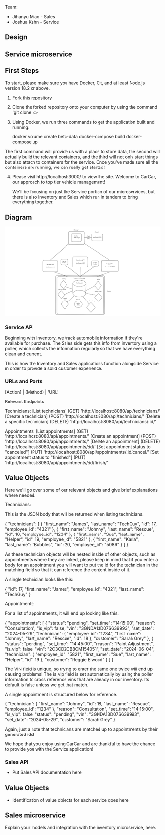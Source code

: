Team:

- Jihanyu Miao - Sales
- Joshua Kahn - Service

## Design

## Service microservice

## First Steps

To start, please make sure you have Docker, Git, and at least Node.js version 18.2 or above.

1.  Fork this repository
2.  Clone the forked repository onto your computer by using the command 'git clone <<repository url>>
3.  Using Docker, we run three commands to get the application built and running:

    docker volume create beta-data
    docker-compose build
    docker-compose up

The first command will provide us with a place to store data, the second will actually build the relevant containers, and the third will not only start things but also attach to containers for the service. Once you've made sure all the containers are running, we can really get started!

4. Please visit http://localhost:3000/ to view the site. Welcome to CarCar, our approach to top tier vehicle management!

   We'll be focusing on just the Service portion of our microservices, but there is also Inventory and Sales which run in tandem to bring everything together.

## Diagram
![Diagram](image.png)

### Service API

Beginning with Inventory, we track automobile information if they're available for purchase. The Sales side gets this info from inventory using a poller, which collects the information regularly so that we have everything clean and current.

This is how the Inventory and Sales applications function alongside Service in order to provide a solid customer experience.

### URLs and Ports
 [Action] | (Method) | 'URL'

Relevant Endpoints

Technicians:
[List technicians]	(GET)	'http://localhost:8080/api/technicians/'
[Create a technician]	(POST)	'http://localhost:8080/api/technicians/'
[Delete a specific technician]	(DELETE)	'http://localhost:8080/api/technicians/:id/'

Appointments:
[List appointments]	(GET)	'http://localhost:8080/api/appointments/'
[Create an appointment]	(POST)	'http://localhost:8080/api/appointments/'
[Delete an appointment]	(DELETE)	'http://localhost:8080/api/appointments/:id/'
[Set appointment status to "canceled"]	(PUT)	'http://localhost:8080/api/appointments/:id/cancel/'
[Set appointment status to "finished"]	(PUT)	'http://localhost:8080/api/appointments/:id/finish/'

## Value Objects

 Here we'll go over some of our relevant objects and give brief explanations where needed.

 Technicians:

 This is the JSON body that will be returned when listing technicians.

{
	"technicians": [
		{
			"first_name": "James",
			"last_name": "TechGuy",
			"id": 17,
			"employee_id": "4321"
		},
		{
			"first_name": "Johnny",
			"last_name": "Rescue",
			"id": 18,
			"employee_id": "1234"
		},
		{
			"first_name": "Sue",
			"last_name": "Helper",
			"id": 19,
			"employee_id": "5821"
		},
		{
			"first_name": "Karla",
			"last_name": "Bubbles",
			"id": 20,
			"employee_id": "5086"
		}
	]
}

 As these technician objects will be nested inside of other objects, such as appointments where they are linked, please keep in mind that if you enter a body for an appointment you will want to put the id for the technician in the matching field so that it can reference the content inside of it.

 A single technician looks like this:

 {
	"id": 17,
	"first_name": "James",
	"employee_id": "4321",
	"last_name": "TechGuy"
}

Appointments:

For a list of appointments, it will end up looking like this.

{
	"appointments": [
		{
			"status": "pending",
			"set_time": "14:15:00",
			"reason": "Consultation",
			"is_vip": false,
			"vin": "3GNDA13D07S639993",
			"set_date": "2024-05-29",
			"technician": {
				"employee_id": "1234",
				"first_name": "Johnny",
				"last_name": "Rescue",
				"id": 18
			},
			"customer": "Sarah Grey"
		},
		{
			"status": "pending",
			"set_time": "14:45:00",
			"reason": "Paint Adjustment",
			"is_vip": false,
			"vin": "2C3CDZCB8CM154051",
			"set_date": "2024-06-04",
			"technician": {
				"employee_id": "5821",
				"first_name": "Sue",
				"last_name": "Helper",
				"id": 19
			},
			"customer": "Reggie Elwood"
		}
	]
}

The VIN field is unique, so trying to enter the same one twice will end up causing problems! The is_vip field is set automatically by using the poller information to cross reference vins that are already in our inventory. Its default is false unless we get that match.

A single appointment is structured below for reference.

{
	"technician": {
		"first_name": "Johnny",
		"id": 18,
		"last_name": "Rescue",
		"employee_id": "1234"
	},
	"reason": "Consultation",
	"set_time": "14:15:00",
	"is_vip": false,
	"status": "pending",
	"vin": "3GNDA13D07S639993",
	"set_date": "2024-05-29",
	"customer": "Sarah Grey"
}

Again, just a note that technicians are matched up to appointments by their generated ids!

We hope that you enjoy using CarCar and are thankful to have the chance to provide you with the Service application!

### Sales API
 - Put Sales API documentation here

## Value Objects
 - Identification of value objects for each service goes here

## Sales microservice

Explain your models and integration with the inventory
microservice, here.
